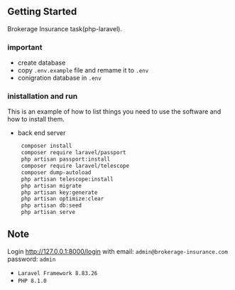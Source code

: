 
<!-- GETTING STARTED -->
## Getting Started

Brokerage Insurance task(php-laravel).


### important

* create database
* copy ```.env.example``` file and remame it to ```.env```
* conigration database in ```.env```

### inistallation and run

This is an example of how to list things you need to use the software and how to install them.
* back end server
  ```sh
   composer install
   composer require laravel/passport
   php artisan passport:install
   composer require laravel/telescope
   composer dump-autoload
   php artisan telescope:install
   php artisan migrate
   php artisan key:generate
   php artisan optimize:clear
   php artisan db:seed
   php artisan serve
  ```

## Note 
Login http://127.0.0.1:8000/login with email: ```admin@brokerage-insurance.com``` password: ```admin```
 * ```Laravel Framework 8.83.26 ```
 * ```PHP 8.1.0 ```
